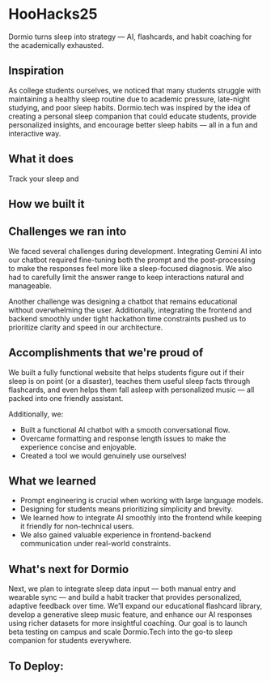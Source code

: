 # HooHacks25

Dormio turns sleep into strategy — AI, flashcards, and habit coaching for the academically exhausted.

## Inspiration
As college students ourselves, we noticed that many students struggle with maintaining a healthy sleep routine due to academic pressure, late-night studying, and poor sleep habits. Dormio.tech was inspired by the idea of creating a personal sleep companion that could educate students, provide personalized insights, and encourage better sleep habits — all in a fun and interactive way.

## What it does
Track your sleep and 

## How we built it

## Challenges we ran into
We faced several challenges during development. Integrating Gemini AI into our chatbot required fine-tuning both the prompt and the post-processing to make the responses feel more like a sleep-focused diagnosis. We also had to carefully limit the answer range to keep interactions natural and manageable.

Another challenge was designing a chatbot that remains educational without overwhelming the user. Additionally, integrating the frontend and backend smoothly under tight hackathon time constraints pushed us to prioritize clarity and speed in our architecture.

## Accomplishments that we're proud of
We built a fully functional website that helps students figure out if their sleep is on point (or a disaster), teaches them useful sleep facts through flashcards, and even helps them fall asleep with personalized music — all packed into one friendly assistant.

Additionally, we:
- Built a functional AI chatbot with a smooth conversational flow.
- Overcame formatting and response length issues to make the experience concise and enjoyable.
- Created a tool we would genuinely use ourselves!

## What we learned
- Prompt engineering is crucial when working with large language models.
- Designing for students means prioritizing simplicity and brevity.
- We learned how to integrate AI smoothly into the frontend while keeping it friendly for non-technical users.
- We also gained valuable experience in frontend-backend communication under real-world constraints.

## What's next for Dormio
Next, we plan to integrate sleep data input — both manual entry and wearable sync — and build a habit tracker that provides personalized, adaptive feedback over time. We’ll expand our educational flashcard library, develop a generative sleep music feature, and enhance our AI responses using richer datasets for more insightful coaching. Our goal is to launch beta testing on campus and scale Dormio.Tech into the go-to sleep companion for students everywhere.


## To Deploy:

